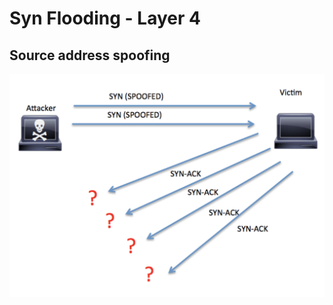 # Syn Flooding - Layer 4

## Source address spoofing 
![Alt text](sourceaddress-spoofing.png?raw=true "")
